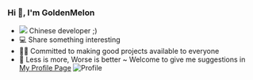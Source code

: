 ### Hi 👋, I'm GoldenMelon

- <img src=“https://www.emojidaquan.com/Pics/72/apple/flag-for-china_1f1e8-1f1f3.png” width=“16” height=“16”> Chinese developer ;)
- 💻 Share something interesting
- 🧑‍💻 Committed to making good projects available to everyone
- 🌈 Less is more, Worse is better ~ Welcome to give me suggestions in <a href="https://github.com/playmcbkuwu/playmcbkuwu/issues">My Profile Page</a>
![Profile](https://github-readme-stats.vercel.app/api?username=PlayMcBKuwu&show_icons=true&theme=dark)
